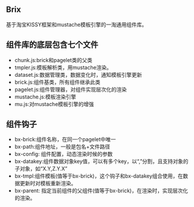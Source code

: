 Brix
-----------
基于淘宝KISSY框架和mustache模板引擎的一淘通用组件库。

组件库的底层包含七个文件
-----------
 - chunk.js:brick和pagelet类的父类
 - tmpler.js:模板解析类，用mustache渲染。
 - dataset.js:数据管理类，数据变化时，通知模板引擎更新
 - brick.js:组件基类，所有组件继承此类
 - pagelet.js:组件管理器，对组件实现层次化的渲染
 - mustache.js:模板渲染引擎
 - mu.js:对mustache模板引擎的增强

组件钩子
-----------
 - bx-brick:组件名称，在同一个pagelet中唯一
 - bx-path:组件地址，一般是包名+文件路径
 - bx-config: 组件配置，动态渲染时候的参数
 - bx-datakey:组件数据对象key值，可以有多个key，以“,”分割，且支持对象的子对象，如“X.Y,Z.Y.X”
 - bx-tmpl:组件模板(值等于bx-brick)，这个钩子和bx-datakey组合使用，在数据更新时对模板重新渲染。
 - bx-parent: 指定当前组件的父组件(值等于bx-brick)，在渲染时，实现层次化的渲染。